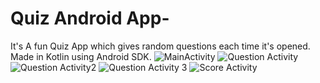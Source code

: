 # Quiz Android App-
It's A fun Quiz App which gives random questions each time it's opened.
Made in Kotlin using Android SDK.
![MainActivity](https://user-images.githubusercontent.com/98726014/177681881-8223878b-1df2-4eb0-87a7-4734dcd5801b.png)
![Question Activity](https://user-images.githubusercontent.com/98726014/177681886-d89ae746-be05-4798-a1e9-3021e12fe608.png)
![Question Activity2](https://user-images.githubusercontent.com/98726014/177681889-f68cb27c-b2a9-47bc-8b31-8b27be02dda4.png)
![Question Activity 3](https://user-images.githubusercontent.com/98726014/177681891-5d5e368b-91a1-406f-b8c2-3507b1816891.png)
![Score Activity](https://user-images.githubusercontent.com/98726014/177681892-fe7b0ca3-46f8-4d69-8c2e-ebcd87c1e34b.png)

